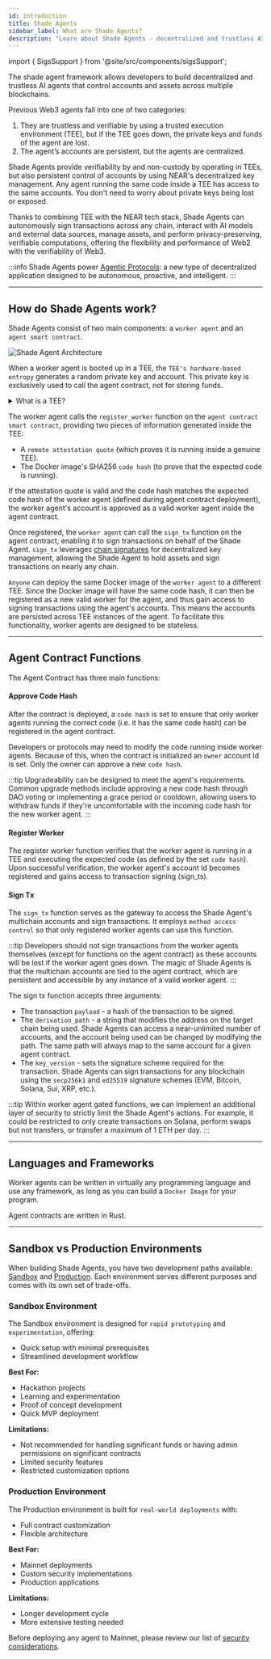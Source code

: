 ```yaml
---
id: introduction
title: Shade Agents
sidebar_label: What are Shade Agents?
description: "Learn about Shade Agents - decentralized and trustless AI agents that control accounts and assets across multiple blockchains using TEEs and NEAR's decentralized key management."
---
```


import { SigsSupport } from '@site/src/components/sigsSupport';

The shade agent framework allows developers to build decentralized and trustless AI agents that control accounts and assets across multiple blockchains.

Previous Web3 agents fall into one of two categories:
1. They are trustless and verifiable by using a trusted execution environment (TEE), but if the TEE goes down, the private keys and funds of the agent are lost.
2. The agent’s accounts are persistent, but the agents are centralized.

Shade Agents provide verifiability by and non-custody by operating in TEEs, but also persistent control of accounts by using NEAR's decentralized key management. Any agent running the same code inside a TEE has access to the same accounts. You don't need to worry about private keys being lost or exposed. 

Thanks to combining TEE with the NEAR tech stack, Shade Agents can autonomously sign transactions across any chain, interact with AI models and external data sources, manage assets, and perform privacy-preserving, verifiable computations, offering the flexibility and performance of Web2 with the verifiability of Web3.

:::info
Shade Agents power [Agentic Protocols](./examples.md#agentic-protocols): a new type of decentralized application designed to be autonomous, proactive, and intelligent.
:::

---

## How do Shade Agents work?

Shade Agents consist of two main components: a `worker agent` and an `agent smart contract`.

![Shade Agent Architecture](/docs/assets/shade-agents/shade-agent-stack-diagram.png)

When a worker agent is booted up in a TEE, the `TEE's hardware-based entropy` generates a random private key and account. This private key is exclusively used to call the agent contract, not for storing funds.

<details>

<summary>What is a TEE?</summary>

A trusted execution environment is a secure area of a CPU that runs code in an isolated and protected way. This means we know the expected code is running and its execution is not exposed outside of the enclave. TEEs produce attestations to prove that the code is running within a TEE and that it's running the specified code.

</details>

The worker agent calls the `register_worker` function on the `agent contract smart contract`, providing two pieces of information generated inside the TEE:
- A `remote attestation quote` (which proves it is running inside a genuine TEE).
- The Docker image's SHA256 `code hash` (to prove that the expected code is running).


If the attestation quote is valid and the code hash matches the expected code hash of the worker agent (defined during agent contract deployment), the worker agent's account is approved as a valid worker agent inside the agent contract.

Once registered, the `worker agent` can call the `sign_tx` function on the agent contract, enabling it to sign transactions on behalf of the Shade Agent. `sign_tx` leverages [chain signatures](../../chain-abstraction/chain-signatures.md) for decentralized key management, allowing the Shade Agent to hold assets and sign transactions on nearly any chain.

`Anyone` can deploy the same Docker image of the `worker agent` to a different TEE. Since the Docker image will have the same code hash, it can then be registered as a new valid worker for the agent, and thus gain access to signing transactions using the agent's accounts. This means the accounts are persisted across TEE instances of the agent. To facilitate this functionality, worker agents are designed to be stateless.

---

## Agent Contract Functions

The Agent Contract has three main functions:

#### Approve Code Hash

After the contract is deployed, a `code hash` is set to ensure that only worker agents running the correct code (i.e. it has the same code hash) can be registered in the agent contract.

Developers or protocols may need to modify the code running inside worker agents. Because of this, when the contract is initialized an `owner` account Id is set. Only the owner can approve a new `code hash`.


:::tip
Upgradeability can be designed to meet the agent's requirements. Common upgrade methods include approving a new code hash through DAO voting or implementing a grace period or cooldown, allowing users to withdraw funds if they're uncomfortable with the incoming code hash for the new worker agent.
:::

#### Register Worker

The register worker function verifies that the worker agent is running in a TEE and executing the expected code (as defined by the set `code hash`). Upon successful verification, the worker agent's account Id becomes registered and gains access to transaction signing (sign_ts).

#### Sign Tx

The `sign_tx` function serves as the gateway to access the Shade Agent's multichain accounts and sign transactions. It employs `method access control` so that only registered worker agents can use this function. 

:::tip
Developers should not sign transactions from the worker agents themselves (except for functions on the agent contract) as these accounts will be lost if the worker agent goes down. The magic of Shade Agents is that the multichain accounts are tied to the agent contract, which are persistent and accessible by any instance of a valid worker agent.
:::

The sign tx function accepts three arguments:
- The transaction `payload` - a hash of the transaction to be signed.
- The `derivation_path` - a string that modifies the address on the target chain being used. Shade Agents can access a near-unlimited number of accounts, and the account being used can be changed by modifying the path. The same path will always map to the same account for a given agent contract.
- The `key_version` - sets the signature scheme required for the transaction. Shade Agents can sign transactions for any blockchain using the `secp256k1` and `ed25519` signature schemes (EVM, Bitcoin, Solana, Sui, XRP, etc.).

:::tip
Within worker agent gated functions, we can implement an additional layer of security to strictly limit the Shade Agent's actions. For example, it could be restricted to only create transactions on Solana, perform swaps but not transfers, or transfer a maximum of 1 ETH per day.
:::

---

## Languages and Frameworks

Worker agents can be written in virtually any programming language and use any framework, as long as you can build a `Docker Image` for your program.

Agent contracts are written in Rust.

---

## Sandbox vs Production Environments

When building Shade Agents, you have two development paths available: [Sandbox](./sandbox/deploying.md) and [Production](./production/deploying.md). Each environment serves different purposes and comes with its own set of trade-offs.

### Sandbox Environment

The Sandbox environment is designed for `rapid prototyping` and `experimentation`, offering:

- Quick setup with minimal prerequisites
- Streamlined development workflow

**Best For:**
- Hackathon projects
- Learning and experimentation
- Proof of concept development
- Quick MVP deployment

**Limitations:**
- Not recommended for handling significant funds or having admin permissions on significant contracts
- Limited security features
- Restricted customization options

### Production Environment

The Production environment is built for `real-world deployments` with:

- Full contract customization
- Flexible architecture

**Best For:**
- Mainnet deployments
- Custom security implementations
- Production applications

**Limitations:**
- Longer development cycle
- More extensive testing needed

Before deploying any agent to Mainnet, please review our list of [security considerations](./production/components.md#security-considerations).

<SigsSupport />